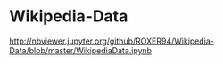# Wikipedia-Data
http://nbviewer.jupyter.org/github/ROXER94/Wikipedia-Data/blob/master/WikipediaData.ipynb

